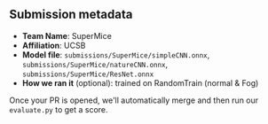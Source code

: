 ## Submission metadata

- **Team Name**: SuperMice
- **Affiliation**: UCSB  
- **Model file**: `submissions/SuperMice/simpleCNN.onnx`, `submissions/SuperMice/natureCNN.onnx`, `submissions/SuperMice/ResNet.onnx`  
- **How we ran it** (optional): trained on RandomTrain (normal & Fog) 

Once your PR is opened, we'll automatically merge and then run our `evaluate.py` to get a score.
